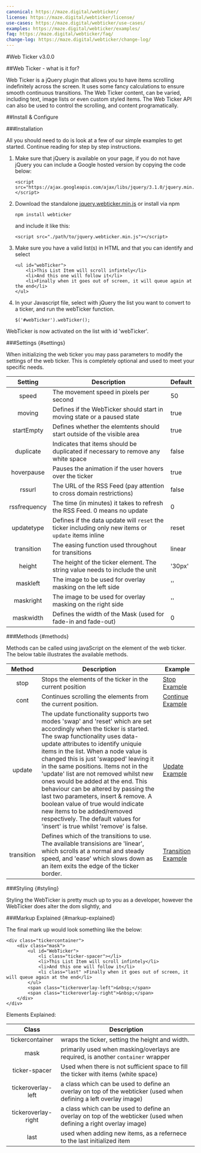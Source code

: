 ```yaml
---
canonical: https://maze.digital/webticker/
license: https://maze.digital/webticker/license/
use-cases: https://maze.digital/webticker/use-cases/
examples: https://maze.digital/webticker/examples/
faq: https://maze.digital/webticker/faq/
change-log: https://maze.digital/webticker/change-log/
---
```


#Web Ticker v3.0.0

##Web Ticker - what is it for?

Web Ticker is a jQuery plugin that allows you to have items scrolling indefinitely across the screen. It uses some fancy calculations to ensure smooth continuous transitions. The Web Ticker content, can be varied, including text, image lists or even custom styled items. The Web Ticker API can also be used to control the scrolling, and content programatically.

##Install & Configure

###Installation

All you should need to do is look at a few of our simple examples to get started.
Continue reading for step by step instructions.

1.  Make sure that jQuery is available on your page, if you do not have jQuery you can include a Google hosted version by copying the code below:

        <script src="https://ajax.googleapis.com/ajax/libs/jquery/3.1.0/jquery.min.js"></script>

2.  Download the standalone <a href="https://raw.githubusercontent.com/mazedigital/Web-Ticker/master/jquery.webticker.min.js" target='blank'>jquery.webticker.min.js</a> or install via npm

        npm install webticker

    and include it like this:

        <script src="./path/to/jquery.webticker.min.js"></script>

3.  Make sure you have a valid list(s) in HTML and that you can identify and select

        <ul id="webTicker">
        	<li>This List Item will scroll infintely</li>
        	<li>And this one will follow it</li>
        	<li>Finally when it goes out of screen, it will queue again at the end</li>
        </ul>

4.  In your Javascript file, select with jQuery the list you want to convert to a ticker, and run the webTicker function.

        $('#webTicker').webTicker();

WebTicker is now activated on the list with id 'webTicker'.

###Settings {#settings}

When initializing the web ticker you may pass parameters to modify the settings of the web ticker. This is completely optional and used to meet your specific needs.

|   Setting    | Description                                                                                          | Default |
| :----------: | ---------------------------------------------------------------------------------------------------- | ------- |
|    speed     | The movement speed in pixels per second                                                              | 50      |
|    moving    | Defines if the WebTicker should start in moving state or a paused state                              | true    |
|  startEmpty  | Defines whether the elemtents should start outside of the visible area                               | true    |
|  duplicate   | Indicates that items should be duplicated if necessary to remove any white space                     | false   |
|  hoverpause  | Pauses the animation if the user hovers over the ticker                                              | true    |
|    rssurl    | The URL of the RSS Feed (pay attention to cross domain restrictions)                                 | false   |
| rssfrequency | The time (in minutes) it takes to refresh the RSS Feed. 0 means no update                            | 0       |
|  updatetype  | Defines if the data update will `reset` the ticker including only new items or `update` items inline | reset   |
|  transition  | The easing function used throughout for transitions                                                  | linear  |
|    height    | The height of the ticker element. The string value needs to include the unit                         | '30px'  |
|   maskleft   | The image to be used for overlay masking on the left side                                            | ''      |
|  maskright   | The image to be used for overlay masking on the right side                                           | ''      |
|  maskwidth   | Defines the width of the Mask (used for fade-in and fade-out)                                        | 0       |

###Methods {#methods}

Methods can be called using javaScript on the element of the web ticker. The below table illustrates the available methods.

|   Method   | Description                                                                                                                                                                                                                                                                                                                                                                                                                                                                                                                                                                                                                            | Example                                                       |
| :--------: | -------------------------------------------------------------------------------------------------------------------------------------------------------------------------------------------------------------------------------------------------------------------------------------------------------------------------------------------------------------------------------------------------------------------------------------------------------------------------------------------------------------------------------------------------------------------------------------------------------------------------------------- | ------------------------------------------------------------- |
|    stop    | Stops the elements of the ticker in the current position                                                                                                                                                                                                                                                                                                                                                                                                                                                                                                                                                                               | <a href="/webticker/examples/#news">Stop Example</a>          |
|    cont    | Continues scrolling the elements from the current position.                                                                                                                                                                                                                                                                                                                                                                                                                                                                                                                                                                            | <a href="/webticker/examples/#news">Continue Example</a>      |
|   update   | The update functionality supports two modes 'swap' and 'reset' which are set accordingly when the ticker is started. The swap functionality uses data-update attributes to identify uniquie items in the list. When a node value is changed this is just 'swapped' leaving it in the same positions. Items not in the 'update' list are not removed whilst new ones would be added at the end. This behaviour can be altered by passing the last two parameters, insert & remove. A boolean value of true would indicate new items to be added/removed respectively. The default values for 'insert' is true whilst 'remove' is false. | <a href="/webticker/examples/#news">Update Example</a>        |
| transition | Defines which of the transitions to use. The available transisions are 'linear', which scrolls at a normal and steady speed, and 'ease' which slows down as an item exits the edge of the ticker border.                                                                                                                                                                                                                                                                                                                                                                                                                               | <a href="/webticker/examples/#finance">Transition Example</a> |

###Styling {#styling}

Styling the WebTicker is pretty much up to you as a developer, however the WebTicker does alter the dom slightly, and

###Markup Explained {#markup-explained}

The final mark up would look something like the below:

    <div class="tickercontainer">
    	<div class="mask">
    		<ul id="WebTicker">
    			<li class="ticker-spacer"></li>
    			<li>This List Item will scroll infintely</li>
    			<li>And this one will follow it</li>
    			<li class="last" >Finally when it goes out of screen, it will queue again at the end</li>
    		</ul>
    		<span class="tickeroverlay-left">&nbsp;</span>
    		<span class="tickeroverlay-right">&nbsp;</span>
    	</div>
    </div>

Elements Explained:

|        Class        | Description                                                                                                       |
| :-----------------: | ----------------------------------------------------------------------------------------------------------------- |
|   tickercontainer   | wraps the ticker, setting the height and width.                                                                   |
|        mask         | primarily used when masking/overlays are required, is another `container` wrapper                                 |
|    ticker-spacer    | Used when there is not sufficient space to fill the ticker with items (white space)                               |
| tickeroverlay-left  | a class which can be used to define an overlay on top of the webticker (used when defining a left overlay image)  |
| tickeroverlay-right | a class which can be used to define an overlay on top of the webticker (used when defining a right overlay image) |
|        last         | used when adding new items, as a refernece to the last initialized item                                           |
